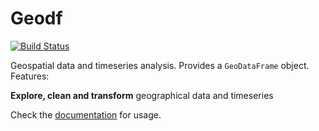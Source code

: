 # Geodf

[![Build Status](https://travis-ci.org/synw/geodf.svg?branch=master)](https://travis-ci.org/synw/geodf)

Geospatial data and timeseries analysis. Provides a `GeoDataFrame` object. Features:

**Explore, clean and transform** geographical data and timeseries


Check the [documentation](https://geodf.readthedocs.io/en/latest/) for usage.
